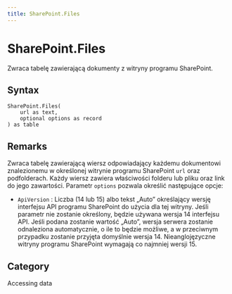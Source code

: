 ```yaml
---
title: SharePoint.Files
---
```


# SharePoint.Files


Zwraca tabelę zawierającą dokumenty z witryny programu SharePoint.


## Syntax

```powerquery
SharePoint.Files(
    url as text,
    optional options as record
) as table
```


## Remarks

Zwraca tabelę zawierającą wiersz odpowiadający każdemu dokumentowi znalezionemu w określonej witrynie programu SharePoint <code>url</code> oraz podfolderach. Każdy wiersz zawiera właściwości folderu lub pliku oraz link do jego zawartości. Parametr <code>options</code> pozwala określić następujące opcje:    <ul><li><code>ApiVersion</code> : Liczba (14 lub 15) albo tekst „Auto” określający wersję interfejsu API programu SharePoint do użycia dla tej witryny. Jeśli parametr nie zostanie określony, będzie używana wersja 14 interfejsu API. Jeśli podana zostanie wartość „Auto”, wersja serwera zostanie odnaleziona automatycznie, o ile to będzie możliwe, a w przeciwnym przypadku zostanie przyjęta domyślnie wersja 14. Nieanglojęzyczne witryny programu SharePoint wymagają co najmniej wersji 15.</li></ul>    



## Category
Accessing data
